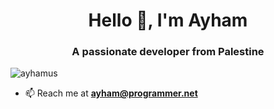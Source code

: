 <h1 align="center">Hello 👋, I'm Ayham</h1>
<h3 align="center">A passionate developer from Palestine</h3>

<p align="left"> <img src="https://komarev.com/ghpvc/?username=ayhamus&label=Profile%20views&color=0e75b6&style=flat" alt="ayhamus" /> </p>

- 📫 Reach me at **ayham@programmer.net**

</p>
